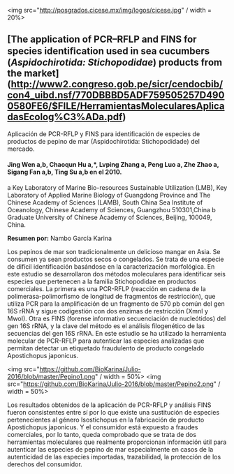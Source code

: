 
<img src="http://posgrados.cicese.mx/img/logos/cicese.jpg" / width = 20%>

## [The application of PCR–RFLP and  FINS for species identiﬁcation used in sea cucumbers (*Aspidochirotida: Stichopodidae*) products  from  the  market] (http://www2.congreso.gob.pe/sicr/cendocbib/con4_uibd.nsf/770DBBBD5ADF759505257D4900580FE6/$FILE/HerramientasMolecularesAplicadasEcolog%C3%ADa.pdf)
Aplicación de PCR-RFLP y FINS para identificación de especies de productos de pepino de mar (Aspidochirotida: Stichopodidade) del mercado.

####  Jing Wen a,b, Chaoqun Hu a,*, Lvping  Zhang a, Peng  Luo a, Zhe Zhao a, Sigang  Fan a,b, Ting Su a,b en el 2010.

a Key Laboratory of Marine Bio-resources Sustainable Utilization (LMB), Key Laboratory of Applied Marine Biology  of Guangdong Province and The Chinese
Academy of Sciences (LAMB), South China Sea  Institute of Oceanology, Chinese Academy of Sciences, Guangzhou 510301,China
b Graduate University of Chinese Academy of Sciences, Beijing,  100049, China.


**Resumen por:** Nambo García Karina



Los pepinos de mar son tradicionalmente un delicioso mangar en Asia. Se consumen ya sean productos secos o congelados. Se trata de una especie de difícil identificación basándose en la caracterización morfológica. En este estudio se desarrollaron dos métodos moleculares para identificar seis especies que pertenecen a la familia Stichopodidae en productos comerciales. La primera es una PCR-RFLP (reacción en cadena de la polimerasa-polimorfismo de longitud de fragmentos de restricción), que utiliza PCR para la amplificación de un fragmento de 570 pb común del gen 16S rRNA y sigue codigestión con dos enzimas de restricción (XmnI y MwoI). Otra es FINS (forense informativo secuenciación de nucleótidos) del gen 16S rRNA, y la clave del método es el análisis filogenético de las secuencias del gen 16S rRNA. En este estudio se ha utilizado la herramienta molecular de PCR-RFLP para autenticar las especies analizadas que permitan detectar un etiquetado fraudulento de producto congelado Apostichopus japonicus. 


<img src="https://github.com/BioKarina/Julio-2016/blob/master/Pepino1.png" / width = 50%>
<img src="https://github.com/BioKarina/Julio-2016/blob/master/Pepino2.png" / width = 50%>


Los resultados obtenidos de la aplicación de PCR-RFLP y análisis FINS fueron consistentes entre sí por lo que existe una sustitución de especies pertenecientes al género Isostichopus en la fabricación de producto Apostichopus japonicus. Y el consumidor está expuesto a fraudes comerciales, por lo tanto, queda comprobado que se trata de dos herramientas moleculares que realmente proporcionan información útil para autenticar las especies de pepino de mar especialmente en casos de la autenticidad de las especies importadas, trazabilidad, la protección de los derechos del consumidor. 

